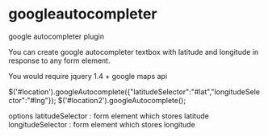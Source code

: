 googleautocompleter
===================

google autocompleter plugin


You can create google autocompleter textbox with latitude and longitude in response to any form element.

You would require
jquery 1.4 +
google maps api

$('#location').googleAutocomplete({"latitudeSelector":"#lat","longitudeSelector":"#lng"});
$('#location2').googleAutocomplete();

options
latitudeSelector : form element which stores latitude 
longitudeSelector : form element which stores longitude
